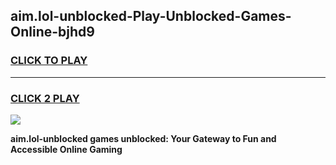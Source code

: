 
## aim.lol-unblocked-Play-Unblocked-Games-Online-bjhd9
<h3>
<a href="https://premium76.site?title=aim.lol-unblocked&ref=25A">CLICK TO PLAY</a></h3>
<hr>

<h3>
<a href="https://premium76.site?title=aim.lol-unblocked&ref=25A">CLICK 2 PLAY</a>
  
</h3>

<a href="https://premium76.site?title=aim.lol-unblocked&ref=25A"><img src="https://clearcache.store/games.png"></a>


**aim.lol-unblocked games unblocked: Your Gateway to Fun and Accessible Online Gaming**
